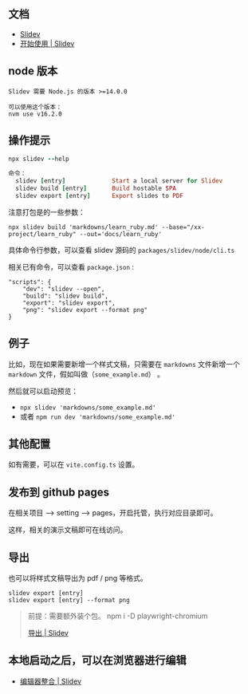 ## 文档
- [Slidev](https://cn.sli.dev/)
- [开始使用 | Slidev](https://cn.sli.dev/guide/#features)

## node 版本
```
Slidev 需要 Node.js 的版本 >=14.0.0

可以使用这个版本：
nvm use v16.2.0
```

## 操作提示
```ruby
npx slidev --help

命令：
  slidev [entry]             Start a local server for Slidev            [默认值]
  slidev build [entry]       Build hostable SPA
  slidev export [entry]      Export slides to PDF
```

注意打包是的一些参数：
```
npx slidev build 'markdowns/learn_ruby.md' --base="/xx-project/learn_ruby" --out='docs/learn_ruby'
```

具体命令行参数，可以查看 slidev 源码的 `packages/slidev/node/cli.ts`

相关已有命令，可以查看 `package.json` :
```
"scripts": {
    "dev": "slidev --open",
    "build": "slidev build",
    "export": "slidev export",
    "png": "slidev export --format png"
}
```

## 例子
比如，现在如果需要新增一个样式文稿，只需要在 `markdowns` 文件新增一个 `markdown` 文件，假如叫做（`some_example.md`） 。

然后就可以启动预览：
- `npx slidev 'markdowns/some_example.md'`
- 或者  `npm run dev 'markdowns/some_example.md'`

## 其他配置
如有需要，可以在 `vite.config.ts` 设置。


## 发布到 github pages
在相关项目 —> setting  —> pages，开启托管，执行对应目录即可。

这样，相关的演示文稿即可在线访问。

## 导出
也可以将样式文稿导出为 pdf / png 等格式。

```
slidev export [entry]
slidev export [entry] --format png
```

> 前提：需要额外装个包。
> npm i -D playwright-chromium
>
> [导出 | Slidev](https://cn.sli.dev/guide/exporting.html)


## 本地启动之后，可以在浏览器进行编辑
- [编辑器整合 | Slidev](https://cn.sli.dev/guide/editors.html)

